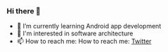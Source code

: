 ### Hi there 👋
- 🌱 I’m currently learning Android app development
- :telescope: I'm interested in software architecture
- 📫 How to reach me: How to reach me: [Twitter](https://twitter.com/ao_61173)
